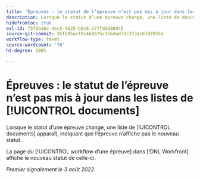 ```yaml
---
title: 'Épreuves : le statut de l’épreuve n’est pas mis à jour dans les listes de documents'
description: Lorsque le statut d’une épreuve change, une liste de documents apparaît, indiquant que l’épreuve n’affiche pas le nouveau statut.
hidefromtoc: true
exl-id: f5f9b16c-4ec5-4625-b8c6-277fdd080d45
source-git-commit: 35fb85acf0c4b8675c3b6dad72c373ac6192055d
workflow-type: tm+mt
source-wordcount: '70'
ht-degree: 100%

---
```


# Épreuves : le statut de l’épreuve n’est pas mis à jour dans les listes de [!UICONTROL documents]

<!--Won't fix tab, article live by request-->

Lorsque le statut d’une épreuve change, une liste de [!UICONTROL documents] apparaît, indiquant que l’épreuve n’affiche pas le nouveau statut.

La page du [!UICONTROL workflow d’une épreuve] dans [!DNL Workfront] affiche le nouveau statut de celle-ci.

_Premier signalement le 3 août 2022._

